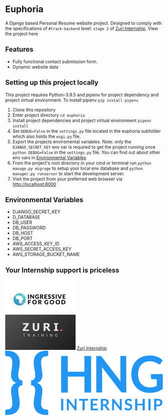 # Euphoria
A Django based Personal Resume website project. Designed to
comply with the specifications of ```#track-backend``` level: ```stage 2``` of [Zuri Internship](https://internship.zuri.team/). View the project here

## Features
* Fully functional contact submission form.
* Dynamic website data

## Setting up this project locally
This project requires Python-3.9.5 and pipenv for project dependency and project virtual environment. To install pipenv ```pip install pipenv```
1. Clone this repository
2. Enter project directory ```cd euphoria```
3. Install project dependencies and project virtual environment ```pipenv install```
4. Set ```DEBUG=False``` in the ```settings.py``` file located in the euphoria subfolder which also holds the  ```wsgi.py``` file.
5. Export the projects enviromental variables. Note: only the ```DJANGO_SECRET_KEY``` env var is required to get the project running once ```python DEBUG=False``` in the ```settings.py``` file.
You can find out about other env vars in [Environmental Variables](##Enviromental-Variables)
6. From the project's root directory in your cmd or terminal run ```python manage.py migrage``` to setup your local env database and ```python manager.py runserver``` to start the development server.
7. Visit the project from your preferred web browser via [http://localhost:8000](http://localhost:8000)

## Environmental Variables
- DJANGO_SECRET_KEY
- D_DATABASE
- DB_USER
- DB_PASSWORD
- DB_HOST
- DB_PORT
- AWS_ACCESS_KEY_ID
- AWS_SECRET_ACCESS_KEY
- AWS_STORAGE_BUCKET_NAME

## Your Internship support is priceless
![Zuri](zuri.jpeg)
[Zuri Internship](https://internship.zuri.team/)
![HNG](hng.png)